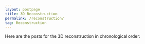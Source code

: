 ```yaml
---
layout: postpage
title: 3D Reconstruction
permalink: /reconstruction/
tag: Reconstruction
---
```


Here are the posts for the 3D reconstruction in chronological order: